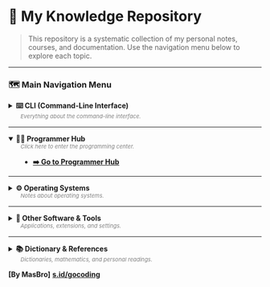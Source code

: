 # 📖 My Knowledge Repository

> This repository is a systematic collection of my personal notes, courses, and documentation. Use the navigation menu below to explore each topic.

---

### 🗺️ **Main Navigation Menu**

<details>
  <summary>
    <strong>⌨️ CLI (Command-Line Interface)</strong>
    <div style="font-size: 11px; color: grey; margin-left: 24px;"><i>Everything about the command-line interface.</i></div>
  </summary>
  <div style="padding-left: 25px; margin-top: 8px;">

- **[🖥️ Basic Commands (Linux)](CLI/perintah/README.md)**
- **[📦 Package Manager](CLI/package-manager/README.md)**
  - **[🐧 Linux](CLI/package-manager/linux/README.md)**
  - **[🪟 Windows (Chocolatey, Winget)](CLI/package-manager/windows/README.md)**
- **[💻 Terminal & Shell](CLI/terminal/README.md)**
  - **[📜 Shell Terminal](CLI/terminal/shell-terminal/README.md)**
  - **[🐱 Kitty Terminal](CLI/terminal/kitty/README.md)**
- **[🛠️ Popular CLI Tools](CLI/tools/README.md)**
  - **[🔄 Git (Complete)](CLI/tools/git/README.md)**
  - **[⬢ Helix Editor](CLI/tools/helix/README.md)**
  - **[✨ Neovim](CLI/tools/neovim/README.md)**
  - **[✏️ Nano](CLI/tools/nano/README.md)**
  - **[➕ Others (Pandoc, yt-dlp, etc.)](CLI/tools/README.md)**
- **[🚀 Windows PowerShell](CLI/windows/powershell/README.md)**

  </div>
</details>

---

<details open>
  <summary>
    <strong>👨‍💻 Programmer Hub</strong>
    <div style="font-size: 11px; color: grey; margin-left: 24px;"><i>Click here to enter the programming center.</i></div>
  </summary>
  <div style="padding-left: 25px; margin-top: 8px;">

- **[➡️ Go to Programmer Hub](programmer/README.md)**

  </div>
</details>

---

<details>
  <summary>
    <strong>⚙️ Operating Systems</strong>
    <div style="font-size: 11px; color: grey; margin-left: 24px;"><i>Notes about operating systems.</i></div>
  </summary>
  <div style="padding-left: 25px; margin-top: 8px;">

- **[🐧 Linux](sistem-operasi/linux/README.md)**
  - **[⚫ Arch Linux & Manjaro](sistem-operasi/linux/archlinux/README.md)**
- **[🪟 Windows](sistem-operasi/windows/README.md)**

  </div>
</details>

---

<details>
  <summary>
    <strong>🔧 Other Software & Tools</strong>
    <div style="font-size: 11px; color: grey; margin-left: 24px;"><i>Applications, extensions, and settings.</i></div>
  </summary>
  <div style="padding-left: 25px; margin-top: 8px;">

- **[💻 Software](software/README.md)**
  - **[🌐 Browser Extension (Vimium-C)](software/browser/extention/vimium-c/README.md)**
- **[⚙️ Settings](pengaturan/README.md)**
  - **[🖌️ Visual Studio Code](pengaturan/vsc/README.md)**
- **[📝 Markdown](markdown/README.md)**

  </div>
</details>

---

<details>
  <summary>
    <strong>📚 Dictionary & References</strong>
    <div style="font-size: 11px; color: grey; margin-left: 24px;"><i>Dictionaries, mathematics, and personal readings.</i></div>
  </summary>
  <div style="padding-left: 25px; margin-top: 8px;">

- **[📖 Language Dictionary](kamus/bahasa/README.md)**
  - **[🕌 Arabic](kamus/bahasa/Arab/README.md)**
  - **[🇮🇩 Indonesian](kamus/bahasa/Indonesia/README.md)**
  - **[🇬🇧 English](kamus/bahasa/Inggris/README.md)**
- **[➕ Mathematics](matematik/README.md)**
- **[🧠 My Readings](saya/README.md)**
  - **[📜 Kitab Ta'lim Muta'allim](saya/book/talim_mutaallim/README.md)**
  - **[📜 Kitab Lubabul Hadits](saya/book/lubabul_hadits/README.md)**

  </div>
</details>

**[By MasBro]**
**[s.id/gocoding](https://s.id/gocoding)**
